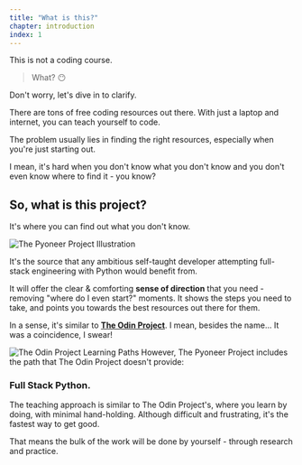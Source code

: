 ```yaml
---
title: "What is this?"
chapter: introduction
index: 1
---
```


This is not a coding course.

> What? 😶

Don't worry, let's dive in to clarify.

There are tons of free coding resources out there. With just a laptop and internet, you can teach yourself to code.

The problem usually lies in finding the right resources, especially when you're just starting out.

I mean, it's hard when you don't know what you don't know and you don't even know where to find it - you know?

## So, what is this project?
It's where you can find out what you don't know.

![The Pyoneer Project Illustration](https://cdn.statically.io/gh/ThePyoneerProject/course/stable/introduction/what_is_this/img/pyoneer_project_illustration.webp)

It's the source that any ambitious self-taught developer attempting full-stack engineering with Python would benefit from.

It will offer the clear & comforting **sense of direction** that you need - removing "where do I even start?" moments. It shows the steps you need to take, and points you towards the best resources out there for them.

In a sense, it's similar to [**The Odin Project**](https://www.theodinproject.com/). I mean, besides the name... It was a coincidence, I swear!


![The Odin Project Learning Paths](https://cdn.statically.io/gh/ThePyoneerProject/course/stable/introduction/what_is_this/img/top_paths.webp)
However, The Pyoneer Project includes the path that The Odin Project doesn't provide:
### **Full Stack Python**.

The teaching approach is similar to The Odin Project's, where you learn by doing, with minimal hand-holding. Although difficult and frustrating, it's the fastest way to get good.

That means the bulk of the work will be done by yourself - through research and practice. 